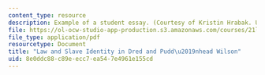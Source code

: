 ```yaml
---
content_type: resource
description: Example of a student essay. (Courtesy of Kristin Hrabak. Used with permission.)
file: https://ol-ocw-studio-app-production.s3.amazonaws.com/courses/21l-702-studies-in-fiction-stowe-twain-and-the-transformation-of-19th-century-america-fall-2004/8e0ddc88c89eecc7ea547e4961e155cd_revi_pudd_dred.pdf
file_type: application/pdf
resourcetype: Document
title: "Law and Slave Identity in Dred and Pudd\u2019nhead Wilson"
uid: 8e0ddc88-c89e-ecc7-ea54-7e4961e155cd
---
```

